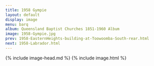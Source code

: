 ```yaml
---
title: 1958 Gympie
layout: default
display: image
menu: barq
album: Queensland Baptist Churches 1851-1960 Album
image: 1958-Gympie.jpg
prev: 1958-EasternHeights-building-at-Toowoomba-South-rear.html
next: 1958-Labrador.html
---
```

{% include image-head.md %}
{% include image.html %}